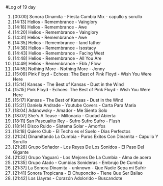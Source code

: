 #Log of 19 day

1. [00:00] Sonora Dinamita - Fiesta Cumbia Mix - capullo y sorullo
1. [14:13] Helios - Remembrance - Vainglory
1. [14:18] Helios - Remembrance - Awe
1. [14:20] Helios - Remembrance - Vainglory
1. [14:31] Helios - Remembrance - Awe
1. [14:35] Helios - Remembrance - land father
1. [14:38] Helios - Remembrance - Isostacy
1. [14:43] Helios - Remembrance - Facing West
1. [14:48] Helios - Remembrance - All You Are
1. [14:49] Helios - Remembrance - Ebb / Flow
1. [14:55] Nothing More - Nothing More - Jenny
1. [15:09] Pink Floyd - Echoes: The Best of Pink Floyd - Wish You Were Here
1. [15:14] Kansas - The Best of Kansas - Dust in the Wind
1. [15:15] Pink Floyd - Echoes: The Best of Pink Floyd - Wish You Were Here
1. [15:17] Kansas - The Best of Kansas - Dust in the Wind
1. [15:21] Daniela Andrade - Youtube Covers - Carta Para Maria
1. [18:04] Adanowsky - Amador - Me Siento Solo
1. [18:07] She's A Tease - Millonaria - Ciudad Abierta
1. [18:11] San Pascualito Rey - Sufro Sufro Sufro - Flush
1. [18:14] Disco Ruido - Sistema Solar - Amorfos
1. [18:18] Quiero Club - El Techo es el Suelo - Días Perfectos
1. [21:24] Dinamitando La Cumbia - Puros Exitos Con Dinamita - Capullo Y Sorullo
1. [21:28] Grupo Soñador - Los Reyes De Los Sonidos - El Paso Del Gigante
1. [21:32] Grupo Yaguarú - Los Mejores De La Cumbia - Alma de acero
1. [21:35] Grupo Atado - Cumbias Sonideras - Embrujo De Cumbia
1. [21:37] La Sonora Dinamita - unknown - Que Nadie Sepa mi Sufrir
1. [21:41] Sonora Tropicana - El Chuponcito - Tiene Que Ser Bailao
1. [21:42] Los Llayras - Corazón Adolorido - Buscandote

